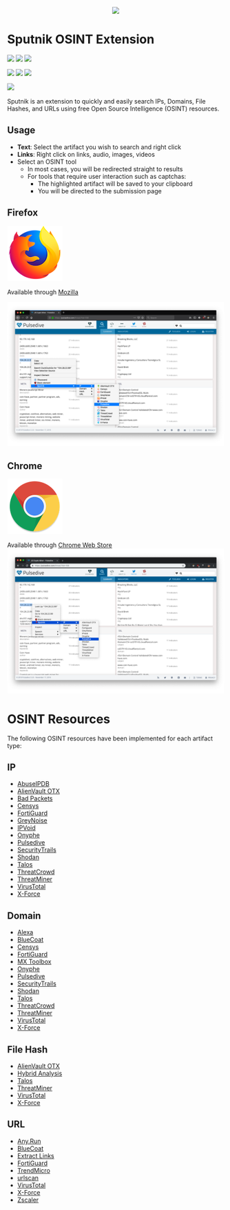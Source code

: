 <p align="center">
    <img src="https://raw.githubusercontent.com/mitchmoser/sputnik/master/screenshots/sputnik%20logo.png"
        height="150">
</p>

# Sputnik OSINT Extension

[![](https://img.shields.io/chrome-web-store/users/:sputnik/manapjdamopgbpimgojkccikaabhmocd.svg?style=popout&logo=google%20chrome&logoColor=dddddd)](https://chrome.google.com/webstore/detail/sputnik/manapjdamopgbpimgojkccikaabhmocd) [![](https://img.shields.io/chrome-web-store/v/:sputnik/manapjdamopgbpimgojkccikaabhmocd.svg?style=popout&logo=google%20chrome&colorB=green&logoColor=dddddd)](https://chrome.google.com/webstore/detail/sputnik/manapjdamopgbpimgojkccikaabhmocd) [![](https://img.shields.io/chrome-web-store/stars/:sputnik/manapjdamopgbpimgojkccikaabhmocd.svg?style=popout&logo=google%20chrome&logoColor=dddddd)](https://chrome.google.com/webstore/detail/sputnik/manapjdamopgbpimgojkccikaabhmocd)

[![](https://img.shields.io/amo/users/:addon/sputnik-osint/.svg?style=popout&logo=mozilla%20firefox)](https://addons.mozilla.org/en-US/firefox/addon/sputnik-osint/) [![](https://img.shields.io/amo/v/:addon/sputnik-osint/.svg?style=popout&logo=mozilla%20firefox&colorB=green)](https://addons.mozilla.org/en-US/firefox/addon/sputnik-osint/) [![](https://img.shields.io/amo/stars/:addon/sputnik-osint/.svg?style=popout&logo=mozilla%20firefox)](https://addons.mozilla.org/en-US/firefox/addon/sputnik-osint/)


[![](https://img.shields.io/snyk/vulnerabilities/github/mitchmoser/sputnik.svg?style=popout&logo=javascript)](https://snyk.io/test/github/mitchmoser/sputnik?targetFile=package.json)

Sputnik is an extension to quickly and easily search IPs, Domains, File Hashes, and URLs using free Open Source Intelligence (OSINT) resources.

## Usage
- **Text**: Select the artifact you wish to search and right click
- **Links**: Right click on links, audio, images, videos
- Select an OSINT tool
  - In most cases, you will be redirected straight to results
  - For tools that require user interaction such as captchas:
    - The highlighted artifact will be saved to your clipboard
    - You will be directed to the submission page

## Firefox
[![](screenshots/firefox.png?raw=true)](https://addons.mozilla.org/en-US/firefox/addon/sputnik-osint/)

Available through [Mozilla](https://addons.mozilla.org/en-US/firefox/addon/sputnik-osint/)

![](screenshots/sputnik-firefox.png?raw=true)

## Chrome
[![](screenshots/chrome.png?raw=true)](https://chrome.google.com/webstore/detail/sputnik/manapjdamopgbpimgojkccikaabhmocd)

Available through [Chrome Web Store](https://chrome.google.com/webstore/detail/sputnik/manapjdamopgbpimgojkccikaabhmocd)
![](screenshots/sputnik-chrome.png?raw=true)

# OSINT Resources

The following OSINT resources have been implemented for each artifact type:

## IP
- [AbuseIPDB](https://www.abuseipdb.com/)
- [AlienVault OTX](https://otx.alienvault.com/)
- [Bad Packets](https://badpackets.net/)
- [Censys](https://censys.io/)
- [FortiGuard](http://fortiguard.com/)
- [GreyNoise](https://greynoise.io/)
- [IPVoid](http://www.ipvoid.com/)
- [Onyphe](https://www.onyphe.io/)
- [Pulsedive](https://pulsedive.com/)
- [SecurityTrails](https://securitytrails.com/)
- [Shodan](https://www.shodan.io/)
- [Talos](https://talosintelligence.com/)
- [ThreatCrowd](https://www.threatcrowd.org/)
- [ThreatMiner](https://www.threatminer.org/)
- [VirusTotal](https://www.virustotal.com/#/home/upload)
- [X-Force](https://exchange.xforce.ibmcloud.com/)

## Domain
- [Alexa](https://www.alexa.com/siteinfo)
- [BlueCoat](http://sitereview.bluecoat.com/#/)
- [Censys](https://censys.io/)
- [FortiGuard](http://fortiguard.com/)
- [MX Toolbox](https://mxtoolbox.com/)
- [Onyphe](https://www.onyphe.io/)
- [Pulsedive](https://pulsedive.com/)
- [SecurityTrails](https://securitytrails.com/)
- [Shodan](https://www.shodan.io/)
- [Talos](https://talosintelligence.com/)
- [ThreatCrowd](https://www.threatcrowd.org/)
- [ThreatMiner](https://www.threatminer.org/)
- [VirusTotal](https://www.virustotal.com/#/home/upload)
- [X-Force](https://exchange.xforce.ibmcloud.com/)

## File Hash
- [AlienVault OTX](https://otx.alienvault.com/)
- [Hybrid Analysis](https://www.hybrid-analysis.com/)
- [Talos](https://talosintelligence.com/)
- [ThreatMiner](https://www.threatminer.org/)
- [VirusTotal](https://www.virustotal.com/#/home/upload)
- [X-Force](https://exchange.xforce.ibmcloud.com/)

## URL
- [Any.Run](https://app.any.run/)
- [BlueCoat](http://sitereview.bluecoat.com/#/)
- [Extract Links](https://hackertarget.com/extract-links/)
- [FortiGuard](http://fortiguard.com/)
- [TrendMicro](https://global.sitesafety.trendmicro.com/)
- [urlscan](https://urlscan.io/)
- [VirusTotal](https://www.virustotal.com/#/home/upload)
- [X-Force](https://exchange.xforce.ibmcloud.com/)
- [Zscaler](https://zulu.zscaler.com/)
